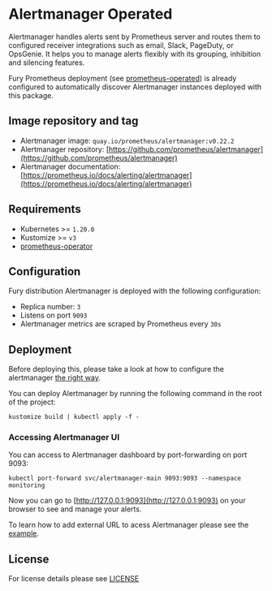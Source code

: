 # Alertmanager Operated

Alertmanager handles alerts sent by Prometheus server and routes them to
configured receiver integrations such as email, Slack, PageDuty, or OpsGenie. It
helps you to manage alerts flexibly with its grouping, inhibition
and silencing features.

Fury Prometheus deployment (see [prometheus-operated](../prometheus-operated))
is already configured to automatically discover Alertmanager instances deployed
with this package.


## Image repository and tag

* Alertmanager image: `quay.io/prometheus/alertmanager:v0.22.2`
* Alertmanager repository: [https://github.com/prometheus/alertmanager](https://github.com/prometheus/alertmanager)
* Alertmanager documentation: [https://prometheus.io/docs/alerting/alertmanager](https://prometheus.io/docs/alerting/alertmanager)


## Requirements

- Kubernetes >= `1.20.0`
- Kustomize >= `v3`
- [prometheus-operator](../prometheus-operator)


## Configuration

Fury distribution Alertmanager is deployed with the following configuration:
- Replica number: `3`
- Listens on port `9093`
- Alertmanager metrics are scraped by Prometheus every `30s`


## Deployment

Before deploying this, please take a look at how to configure the alertmanager [the
right way](../../examples/alertmanger-configuration).

You can deploy Alertmanager by running the following command in the root of the
project:

```shell
kustomize build | kubectl apply -f -
```

### Accessing Alertmanager UI

You can access to Alertmanager dashboard by port-forwarding on port 9093:

```shell
kubectl port-forward svc/alertmanager-main 9093:9093 --namespace monitoring
```

Now you can go to [http://127.0.0.1:9093](http://127.0.0.1:9093) on your browser to see and manage your
alerts.

To learn how to add external URL to acess Alertmanager please see the
[example](../../examples/prometheus-alertmanager-externalUrl).


## License

For license details please see [LICENSE](../../LICENSE)
